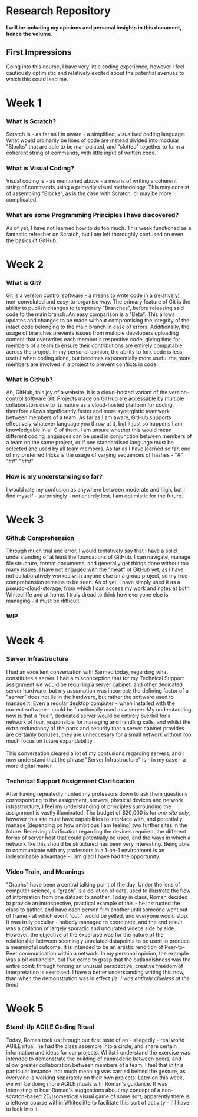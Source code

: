 # Research Repository 

#### I will be including my opinions and personal insights in this document, hence the volume.
 
 
 
## First Impressions
Going into this course, I have very little coding experience, however I feel cautiously optimistic and relatively excited about the potential avenues to which this could lead me.
 
 
# Week 1

### What is Scratch?
Scratch is - as far as I'm aware - a simplified, visualised coding language. What would ordinarily be lines of code are instead divided into modular "Blocks" that are able to be manipulated, and "slotted" together to form a coherent string of commands, with little input of written code.

### What is Visual Coding?
Visual coding is - as mentioned above - a means of writing a coherent string of commands using a primarily visual methodology. This may consist of assembling "Blocks", as is the case with Scratch, or may be more complicated.

### What are some Programming Principles I have discovered?
As of yet, I have not learned how to do too much. This week functioned as a fantastic refresher on Scratch, but I am left thoroughly confused on even the basics of GitHub.



# Week 2

### What is Git?
Git is a version control software - a means to write code in a (relatively) non-convoluted and easy-to-organise way. The primary feature of Git is the ability to publish changes to temporary "Branches", before releasing said code to the main branch. An easy comparison is a "Beta". This allows updates and changes to be made without compromising the integrity of the intact code belonging to the main branch in case of errors.
Additionally, the usage of branches prevents issues from multiple developers uploading content that overwrites each member's respective code, giving time for members of a team to ensure their contributions are entirely compatable across the project. In my personal opinion, the ability to fork code is less useful when coding alone, but becomes exponentially more useful the more members are involved in a project to prevent conflicts in code.

### What is Github?
Ah, GitHub, this joy of a website. It is a cloud-hosted variant of the version-control software Git. Projects made on GitHub are accessable by multiple collaborators due to its nature as a cloud-hosted platform for coding, therefore allows significantly faster and more synergistic teamwork between members of a team. As far as I am aware, GitHub supports effectively whatever language you throw at it, but it just so happens I am knowledgable in all 0 of them. I am unsure whether this would mean different coding languages can be used in conjunction between members of a team on the same project, or if one standardised language must be selected and used by all team members. As far as I have learned so far, one of my preferred tricks is the usage of varying sequences of hashes - "#" "##" "###"

### How is my understanding so far?
I would rate my confusion as anywhere between moderate and high, but I find myself - surprisingly - not entirely lost. I am optimistic for the future.

# Week 3

### Github Comprehension
Through much trial and error, I would tentatively say that I have a solid understanding of at least the foundations of GitHub. I can navigate, manage file structure, format documents, and generally get things done without too many issues. I have not engaged with the "meat" of GitHub yet, as I have not collaboratively worked with anyone else on a group project, so my true comprehension remains to be seen. As of yet, I have simply used it as a pseudo-cloud-storage, from which I can access my work and notes at both Whitecliffe and at home. I truly dread to think how everyone else is managing - it must be difficult.

### WIP

# Week 4

### Server Infrastructure
I had an excellent conversation with Sarmad today, regarding what constitutes a server. I had a misconception that for my Technical Support assignment we would be requiring a server cabinet, and other dedicated server hardware, but my assumption was incorrect; the defining factor of a "server" does not lie in the hardware, but rather the software used to manage it. Even a regular desktop computer - when installed with the correct software - could be functionally used as a server. My understanding now is that a "real", dedicated server would be entirely overkill for a network of four, responsible for managing and handling calls, and whilst the extra redundancy of the parts and security that a server cabinet provides are certainly bonuses, they are unneccesary for a small network without *too* much focus on future expandability. <br><br>This conversation cleared a lot of my confusions regarding servers, and I now understand that the phrase "Server Infrastructure" is - in my case - a more digital matter.

### Technical Support Assignment Clarification
After having repeatedly hunted my professors down to ask them questions corresponding to the assignment, servers, physical devices and network infrastructure, I feel my understanding of principles surrounding the assignment is vastly illuminated. The budget of $20,000 is for *one site only*, however this site must have capabilities to interface with, and potentially manage (depending on how ambitious I am feeling) two further sites in the future. Receiving clarification regarding the devices required, the different forms of server host that could potentially be used, and the ways in which a network like this should be structured has been very interesting. Being able to communicate with my professors in a 1-on-1 environment is an indescribable advantage - I am glad I have had the opportunity.

### Video Train, and Meanings
"Graphs" have been a central talking point of the day. Under the lens of computer science, a "graph" is a collation of data, used to illustrate the flow of information from one dataset to another. Today in class, Roman decided to provide an introspective, practical example of this - he instructed the class to gather, and have each person film another until someone went out of frame - at which event "cut!" would be yelled, and everyone would stop. It was truly peculiar - nobody managed to coordinate, and the end result was a collation of largely sporadic and uncurated videos side by side. However, the objective of the excercise was for the nature of the relationship between seemingly unrelated datapoints to be used to produce a meaningful outcome. It is intended to be an artistic rendition of Peer-to-Peer communication within a network. In my personal opinion, the example was a bit outlandish, but I've come to grasp that the outlandishness was the entire point; through forcing an unusual perspective, creative freedom of interpretation is exercised. I have a better understanding writing this now, than when the demonstration was in effect *(ie. I was entirely clueless at the time)*

# Week 5

### Stand-Up AGILE Coding Ritual
Today, Roman took us through our first taste of an - allegedly - real world AGILE ritual; he had the class assemble into a circle, and share certain information and ideas for our projects. Whilst I understand the exercise was intended to demonstrate the building of camraderie between peers, and allow greater collaboration between members of a team, I feel that in this particular instance, not much meaning was carried behind the gesture, as everyone is working separately on their own projects. Later on this week, we will be doing more AGILE rituals with Roman's guidance. It was interesting to hear Roman's suggestions about my concept of a non-scratch-based 2D/Isometrical visual game of some sort, apparently there is a leftover course within Whitecliffe to facilitate this sort of activity - I'll have to look into it.
